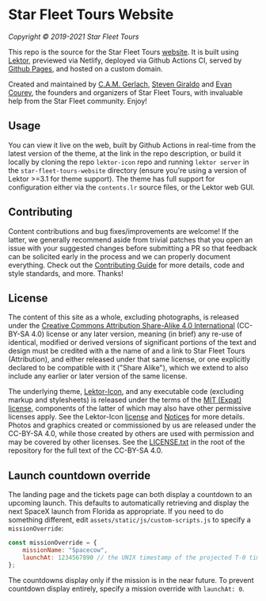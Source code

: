 # Star Fleet Tours Website

*Copyright © 2019-2021 Star Fleet Tours*

This repo is the source for the Star Fleet Tours [website](https://www.star-fleet.tours/).
It is built using [Lektor](https://www.getlektor.com/), previewed via Netlify, deployed via Github Actions CI, served by [Github Pages](https://pages.github.com/), and hosted on a custom domain.

Created and maintained by [C.A.M. Gerlach](https://github.com/CAM-Gerlach), [Steven Giraldo](https://github.com/Stevengrm) and [Evan Courey](https://github.com/EvanDotPro), the founders and organizers of Star Fleet Tours, with invaluable help from the Star Fleet community.
Enjoy!



## Usage

You can view it live on the web, built by Github Actions in real-time from the latest version of the theme, at the link in the repo description, or build it locally by cloning the repo ``lektor-icon`` repo and running ``lektor server`` in the ``star-fleet-tours-website`` directory (ensure you're using a version of Lektor >=3.1 for theme support).
The theme has full support for configuration either via the ``contents.lr`` source files, or the Lektor web GUI.



## Contributing

Content contributions and bug fixes/improvements are welcome!
If the latter, we generally recommend aside from trivial patches that you open an issue with your suggested changes before submitting a PR so that feedback can be solicited early in the process and we can properly document everything.
Check out the [Contributing Guide](https://github.com/star-fleet-tours/star-fleet-tours-website/blob/master/CONTRIBUTING.md) for more details, code and style standards, and more.
Thanks!



## License

The content of this site as a whole, excluding photographs, is released under the [Creative Commons Attribution Share-Alike 4.0 International](https://creativecommons.org/licenses/by-sa/4.0/) (CC-BY-SA 4.0) license or any later version, meaning (in brief) any re-use of identical, modified or derived versions of significant portions of the text and design must be credited with a the name of and a link to Star Fleet Tours (Attribution), and either released under that same license, or one explicitly declared to be compatible with it ("Share Alike"), which we extend to also include any earlier or later version of the same license.

The underlying theme, [Lektor-Icon](https://spyder-ide.github.io/lektor-icon/), and any executable code (excluding markup and stylesheets) is released under the terms of the [MIT (Expat) license](https://opensource.org/licenses/MIT), components of the latter of which may also have other permissive licenses apply.
See the Lektor-Icon [license](https://github.com/spyder-ide/lektor-icon/blob/master/LICENSE.txt) and [Notices](https://github.com/spyder-ide/lektor-icon/blob/master/NOTICE.txt) for more details.
Photos and graphics created or commissioned by us are released under the CC-BY-SA 4.0, while those created by others are used with permission and may be covered by other licenses.
See the [LICENSE.txt](https://github.com/star-fleet-tours/star-fleet-tours-website/blob/master/LICENSE.txt) in the root of the repository for the full text of the CC-BY-SA 4.0.


## Launch countdown override

The landing page and the tickets page can both display a countdown to an upcoming launch. This defaults to automatically retrieving and display the next SpaceX launch from Florida as appropriate. If you need to do something different, edit `assets/static/js/custom-scripts.js` to specify a `missionOverride`:

```javascript
const missionOverride = {
    missionName: "Spacecow",
    launchAt: 1234567890 // the UNIX timestamp of the projected T-0 time
};
```

The countdowns display only if the mission is in the near future. To prevent countdown display entirely, specify a mission override with `launchAt: 0`.
